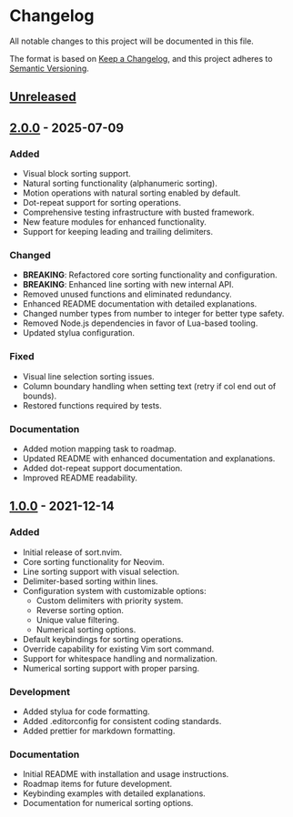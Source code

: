 # Changelog

All notable changes to this project will be documented in this file.

The format is based on [Keep a Changelog](https://keepachangelog.com/en/1.0.0/),
and this project adheres to [Semantic Versioning](https://semver.org/spec/v2.0.0.html).

## [Unreleased]

## [2.0.0] - 2025-07-09

### Added
- Visual block sorting support.
- Natural sorting functionality (alphanumeric sorting).
- Motion operations with natural sorting enabled by default.
- Dot-repeat support for sorting operations.
- Comprehensive testing infrastructure with busted framework.
- New feature modules for enhanced functionality.
- Support for keeping leading and trailing delimiters.

### Changed
- **BREAKING**: Refactored core sorting functionality and configuration.
- **BREAKING**: Enhanced line sorting with new internal API.
- Removed unused functions and eliminated redundancy.
- Enhanced README documentation with detailed explanations.
- Changed number types from number to integer for better type safety.
- Removed Node.js dependencies in favor of Lua-based tooling.
- Updated stylua configuration.

### Fixed
- Visual line selection sorting issues.
- Column boundary handling when setting text (retry if col end out of bounds).
- Restored functions required by tests.

### Documentation
- Added motion mapping task to roadmap.
- Updated README with enhanced documentation and explanations.
- Added dot-repeat support documentation.
- Improved README readability.

## [1.0.0] - 2021-12-14

### Added
- Initial release of sort.nvim.
- Core sorting functionality for Neovim.
- Line sorting support with visual selection.
- Delimiter-based sorting within lines.
- Configuration system with customizable options:
  - Custom delimiters with priority system.
  - Reverse sorting option.
  - Unique value filtering.
  - Numerical sorting options.
- Default keybindings for sorting operations.
- Override capability for existing Vim sort command.
- Support for whitespace handling and normalization.
- Numerical sorting support with proper parsing.

### Development
- Added stylua for code formatting.
- Added .editorconfig for consistent coding standards.
- Added prettier for markdown formatting.

### Documentation
- Initial README with installation and usage instructions.
- Roadmap items for future development.
- Keybinding examples with detailed explanations.
- Documentation for numerical sorting options.

[Unreleased]: https://github.com/sQVe/sort.nvim/compare/v2.0.0...HEAD
[2.0.0]: https://github.com/sQVe/sort.nvim/compare/v1.0.0...v2.0.0
[1.0.0]: https://github.com/sQVe/sort.nvim/releases/tag/v1.0.0
